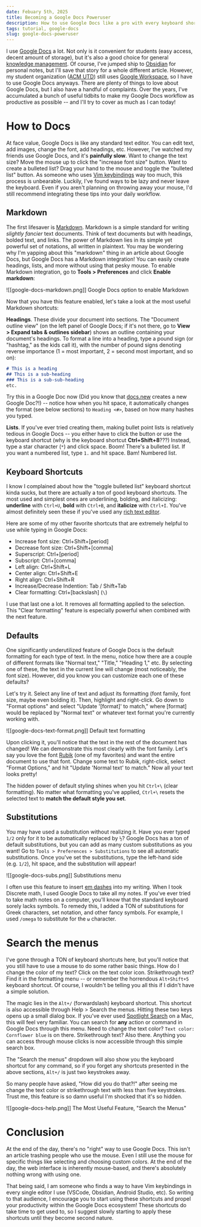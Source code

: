 ```yaml
---
date: Febuary 5th, 2025
title: Becoming a Google Docs Poweruser
description: How to use Google Docs like a pro with every keyboard shortcut and command you'll ever need
tags: tutorial, google-docs
slug: google-docs-poweruser
---
```

I use [Google Docs](https://docs.google.com) a lot. Not only is it convenient for students (easy access, decent amount of storage), but it's also a good choice for general [knowledge management](https://en.wikipedia.org/wiki/Knowledge_management_software). Of course, I've jumped ship to [Obsidian](https://obsidian.md/) for personal notes, but I'll save that story for a whole different article. However, my student organization ([ACM UTD](https://www.acmutd.co/)) still uses [Google Workspace](https://workspace.google.com/), so I have to use Google Docs anyways. There are plenty of things to love about Google Docs, but I also have a handful of complaints. Over the years, I've accumulated a bunch of useful tidbits to make my Google Docs workflow as productive as possible -- and I'll try to cover as much as I can today!

# How to Docs
At face value, Google Docs is like any standard text editor. You can edit text, add images, change the font, add headings, etc. However, I've watched my friends use Google Docs, and it's **painfully slow**. Want to change the text size? Move the mouse up to click the "increase font size" button. Want to create a bulleted list? Drag your hand to the mouse and toggle the "bulleted list" button. As someone who uses [Vim keybindings](https://en.wikipedia.org/wiki/Vim_(text_editor)#Interface) way too much, this process is unbearable. Luckily, I've found ways to be lazy and never leave the keyboard. Even if you aren't planning on throwing away your mouse, I'd still recommend integrating these tips into your daily workflow.

## Markdown
The first lifesaver is [Markdown](https://www.markdownguide.org/getting-started/). Markdown is a simple standard for writing *slightly fancier* text documents. Think of text documents but with headings, bolded text, and links. The power of Markdown lies in its simple yet powerful set of notations, all written in plaintext. You may be wondering why I'm yapping about this "markdown" thing in an article about Google Docs, but Google Docs has a Markdown integration! You can easily create headings, lists, and more without using that pesky mouse. To enable Markdown integration, go to **Tools > Preferences** and click **Enable markdown**:

![[google-docs-markdown.png]]
Google Docs option to enable Markdown

Now that you have this feature enabled, let's take a look at the most useful Markdown shortcuts:

**Headings**. These divide your document into sections. The "Document outline view" (on the left panel of Google Docs; if it's not there, go to **View > Expand tabs & outlines sidebar**) shows an outline containing your document's headings. To format a line into a heading, type a pound sign (or "hashtag," as the kids call it), with the number of pound signs denoting reverse importance (1 = most important, 2 = second most important, and so on):

```md
# This is a heading
## This is a sub-heading
### This is a sub-sub-heading
etc.
```

Try this in a Google Doc now (Did you know that [docs.new](https://docs.new) creates a new Google Doc?!) -- notice how when you hit space, it automatically changes the format (see below sections) to `Heading <#>`, based on how many hashes you typed.

**Lists**. If you've ever tried creating them, making bullet point lists is relatively tedious in Google Docs -- you either have to click the button or use the keyboard shortcut (why is the keyboard shortcut **Ctrl+Shift+8**???) Instead, type a star character (`*`) and click space. Boom! There's a bulleted list. If you want a numbered list, type `1.` and hit space. Bam! Numbered list.

## Keyboard Shortcuts
I know I complained about how the "toggle bulleted list" keyboard shortcut kinda sucks, but there are actually a ton of good keyboard shortcuts. The most used and simplest ones are underlining, bolding, and italicizing: **underline** with `Ctrl+U`, **bold** with `Ctrl+B`, and **italicize** with `Ctrl+I`. You've almost definitely seen these if you've used any [rich text editor](https://en.wikipedia.org/wiki/Formatted_text).

Here are some of my other favorite shortcuts that are extremely helpful to use while typing in Google Docs:

- Increase font size: Ctrl+Shift+\[period]
- Decrease font size: Ctrl+Shift+\[comma]
- Superscript: Ctrl+\[period]
- Subscript: Ctrl+\[comma]
- Left align: Ctrl+Shift+L
- Center align: Ctrl+Shift+E
- Right align: Ctrl+Shift+R
- Increase/Decrease Indention: Tab / Shift+Tab
- Clear formatting: Ctrl+\[backslash] (`\`)

I use that last one a lot. It removes all formatting applied to the selection. This "Clear formatting" feature is especially powerful when combined with the next feature.

## Defaults
One significantly underutilized feature of Google Docs is the default formatting for each type of text. In the menu, notice how there are a couple of different formats like "Normal text," "Title," "Heading 1," etc. By selecting one of these, the text in the current line will change (most noticeably, the font size). However, did you know you can customize each one of these defaults?

Let's try it. Select any line of text and adjust its formatting (font family, font size, maybe even bolding it). Then, highlight and right-click. Go down to "Format options" and select "Update '[format]' to match," where [format] would be replaced by "Normal text" or whatever text format you're currently working with.

![[google-docs-text-format.png]]
Default text formatting

Upon clicking it, you'll notice that the text in the rest of the document has changed! We can demonstrate this most clearly with the font family. Let's say you love the font [Rubik](https://fonts.google.com/specimen/Rubik) (one of my favorites) and want the entire document to use that font. Change some text to Rubik, right-click, select "Format Options," and hit "Update 'Normal text' to match." Now all your text looks pretty!

The hidden power of default styling shines when you hit `Ctrl+\` (clear formatting). No matter what formatting you've applied, `Ctrl+\` resets the selected text to **match the default style you set**.

## Substitutions
You may have used a substitution without realizing it. Have you ever typed `1/2` only for it to be automatically replaced by `½`? Google Docs has a ton of default substitutions, but you can add as many custom substitutions as you want! Go to `Tools > Preferences > Substitutions` to see all automatic substitutions. Once you've set the substitutions, type the left-hand side (e.g. `1/2`), hit space, and the substitution will appear!

![[google-docs-subs.png]]
Substitutions menu

I often use this feature to insert [em dashes](https://www.merriam-webster.com/grammar/em-dash-en-dash-how-to-use) into my writing. When I took Discrete math, I used Google Docs to take all my notes. If you've ever tried to take math notes on a computer, you'll know that the standard keyboard sorely lacks symbols. To remedy this, I added a TON of substitutions for Greek characters, set notation, and other fancy symbols. For example, I used `/omega` to substitute for the `ω` character.

# Search the menus
I've gone through a TON of keyboard shortcuts here, but you'll notice that you still have to use a mouse to do some rather basic things. How do I change the color of my text? Click on the text color icon. Strikethrough text? Find it in the formatting menu -- or remember the horrendous `Alt+Shift+5` keyboard shortcut. Of course, I wouldn't be telling you all this if I didn't have a simple solution.

The magic lies in the `Alt+/` (forwardslash) keyboard shortcut. This shortcut is also accessible through Help > Search the menus. Hitting these two keys opens up a small dialog box. If you've ever used [Spotlight Search](https://support.apple.com/guide/mac-help/search-with-spotlight-mchlp1008/mac) on a Mac, this will feel very familiar. You can search for **any** action or command in Google Docs through this menu. Need to change the text color? `Text color: Cornflower blue` is on there. Strikethrough text? Also there. Anything you can access through mouse clicks is now accessible through this simple search box.

The "Search the menus" dropdown will also show you the keyboard shortcut for any command, so if you forget any shortcuts presented in the above sections, `Alt+/` is just two keystrokes away.

So many people have asked, "How did you do that?!" after seeing me change the text color or strikethrough text with less than five keystrokes. Trust me, this feature is so damn useful I'm shocked that it's so hidden.

![[google-docs-help.png]]
The Most Useful Feature, "Search the Menus"

# Conclusion
At the end of the day, there's no "right" way to use Google Docs. This isn't an article trashing people who use the mouse. Even I still use the mouse for specific things like selecting and choosing custom colors. At the end of the day, the web interface is inherently mouse-based, and there's absolutely nothing wrong with using one.

That being said, I am someone who finds a way to have Vim keybindings in every single editor I use (VSCode, Obsidian, Android Studio, etc). So writing to that audience, I encourage you to start using these shortcuts and propel your productivity within the Google Docs ecosystem! These shortcuts do take time to get used to, so I suggest slowly starting to apply these shortcuts until they become second nature.